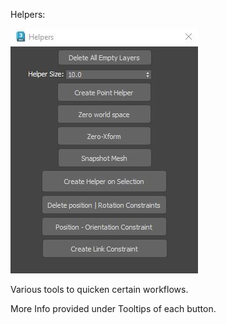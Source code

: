 
Helpers:

![](Helpers.JPG)

Various tools to quicken certain workflows. 

More Info provided under Tooltips of each button.


